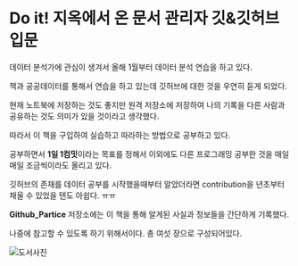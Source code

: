 # Do it! 지옥에서 온 문서 관리자 깃&깃허브 입문

데이터 분석가에 관심이 생겨서 올해 1월부터 데이터 분석 연습을 하고 있다.

책과 공공데이터를 통해서 연습을 하고 있는데 깃허브에 대한 것을 우연히 듣게 되었다.

현재 노트북에 저장하는 것도 좋지만 원격 저장소에 저장하여 나의 기록을 다른 사람과 공유하는 것도 의미가 있을 것이라고 생각했다.

따라서 이 책을 구입하여 실습하고 따라하는 방법으로 공부하고 있다.

공부하면서 **1일 1컴밋**이라는 목표를 정해서 이외에도 다른 프로그래밍 공부한 것을 매일매일 조금씩이라도 올리고 있다.

깃허브의 존재를 데이터 공부를 시작했을때부터 알았더라면 contribution을 년초부터 채울 수 있었을 텐도 아쉽다. ㅠㅠ


**Github_Partice** 저장소에는 이 책을 통해 알게된 사실과 정보들을 간단하게 기록했다.

나중에 참고할 수 있도록 하기 위해서이다. 총 여섯 장으로 구성되어있다.

![도서사진](./images/image.png)
